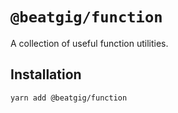 # `@beatgig/function`

A collection of useful function utilities.

## Installation

```bash
yarn add @beatgig/function
```
